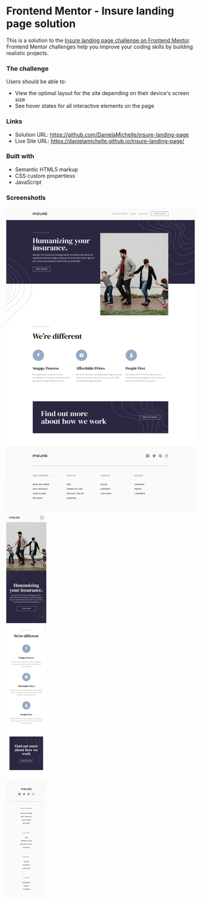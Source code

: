 # Frontend Mentor - Insure landing page solution

This is a solution to the [Insure landing page challenge on Frontend Mentor](https://www.frontendmentor.io/challenges/insure-landing-page-uTU68JV8). Frontend Mentor challenges help you improve your coding skills by building realistic projects.

### The challenge

Users should be able to:

- View the optimal layout for the site depending on their device's screen size
- See hover states for all interactive elements on the page

### Links

- Solution URL: https://github.com/DanielaMichelle/insure-landing-page
- Live Site URL: https://danielamichelle.github.io/insure-landing-page/

### Built with

- Semantic HTML5 markup
- CSS custom propertiess
- JavaScript

### Screenshotls

![](./screenshot/desktop.png)
![](./screenshot/mobile.png)
